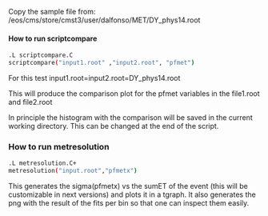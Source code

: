 Copy the sample file from:
/eos/cms/store/cmst3/user/dalfonso/MET/DY_phys14.root

#### How to run scriptcompare 

```bash
.L scriptcompare.C
scriptcompare("input1.root" ,"input2.root", "pfmet")
```

For this test input1.root=input2.root=DY_phys14.root

This will produce the comparison plot for the pfmet variables in the file1.root and file2.root

In principle the histogram with the comparison will be saved in the current working directory. This can be changed at the end of the script.


### How to run metresolution 

```bash
.L metresolution.C+
metresolution("input.root","pfmetx")
```
This generates the sigma(pfmetx) vs the sumET of the event (this will be customizable in next versions) and plots it in a tgraph. It also generates the png with the result of the fits per bin so that one can inspect them easily.
